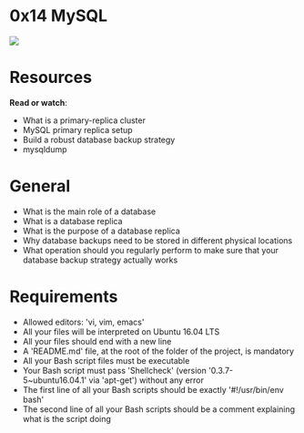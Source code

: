 # 0x14 MySQL

![](https://s3.amazonaws.com/intranet-projects-files/holbertonschool-sysadmin_devops/280/KkrkDHT.png)

# Resources
**Read or watch**:

* What is a primary-replica cluster
* MySQL primary replica setup
* Build a robust database backup strategy
* mysqldump

# General
* What is the main role of a database
* What is a database replica
* What is the purpose of a database replica
* Why database backups need to be stored in different physical locations
* What operation should you regularly perform to make sure that your database backup strategy actually works

# Requirements
* Allowed editors: 'vi, vim, emacs'
* All your files will be interpreted on Ubuntu 16.04 LTS
* All your files should end with a new line
* A 'README.md' file, at the root of the folder of the project, is mandatory
* All your Bash script files must be executable
* Your Bash script must pass 'Shellcheck' (version '0.3.7-5~ubuntu16.04.1' via 'apt-get') without any error
* The first line of all your Bash scripts should be exactly '#!/usr/bin/env bash'
* The second line of all your Bash scripts should be a comment explaining what is the script doing
